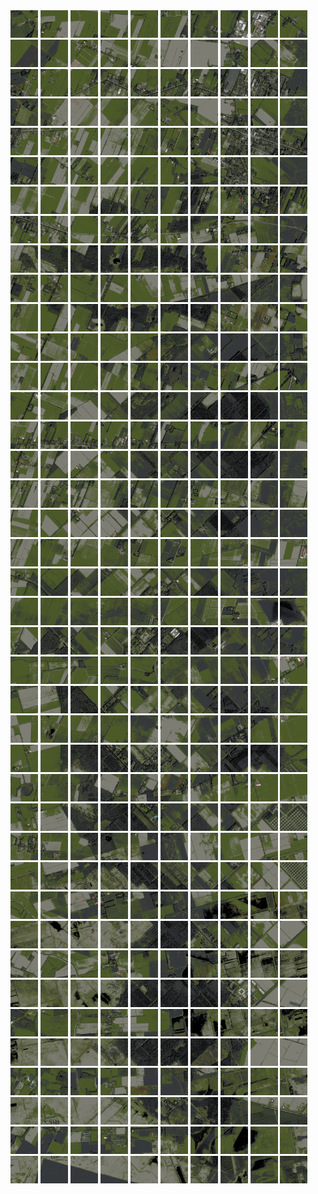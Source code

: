 <html>
<div>
<img src="https://github.com/HakkaTjakka/NL_TILE_MAP/blob/main/18/643/-1063/r.6430.-10630.png" height="44" width="44">
<img src="https://github.com/HakkaTjakka/NL_TILE_MAP/blob/main/18/643/-1063/r.6431.-10630.png" height="44" width="44">
<img src="https://github.com/HakkaTjakka/NL_TILE_MAP/blob/main/18/643/-1063/r.6432.-10630.png" height="44" width="44">
<img src="https://github.com/HakkaTjakka/NL_TILE_MAP/blob/main/18/643/-1063/r.6433.-10630.png" height="44" width="44">
<img src="https://github.com/HakkaTjakka/NL_TILE_MAP/blob/main/18/643/-1063/r.6434.-10630.png" height="44" width="44">
<img src="https://github.com/HakkaTjakka/NL_TILE_MAP/blob/main/18/643/-1063/r.6435.-10630.png" height="44" width="44">
<img src="https://github.com/HakkaTjakka/NL_TILE_MAP/blob/main/18/643/-1063/r.6436.-10630.png" height="44" width="44">
<img src="https://github.com/HakkaTjakka/NL_TILE_MAP/blob/main/18/643/-1063/r.6437.-10630.png" height="44" width="44">
<img src="https://github.com/HakkaTjakka/NL_TILE_MAP/blob/main/18/643/-1063/r.6438.-10630.png" height="44" width="44">
<img src="https://github.com/HakkaTjakka/NL_TILE_MAP/blob/main/18/643/-1063/r.6439.-10630.png" height="44" width="44">
<img src="https://github.com/HakkaTjakka/NL_TILE_MAP/blob/main/18/644/-1063/r.6440.-10630.png" height="44" width="44">
<img src="https://github.com/HakkaTjakka/NL_TILE_MAP/blob/main/18/644/-1063/r.6441.-10630.png" height="44" width="44">
<img src="https://github.com/HakkaTjakka/NL_TILE_MAP/blob/main/18/644/-1063/r.6442.-10630.png" height="44" width="44">
<img src="https://github.com/HakkaTjakka/NL_TILE_MAP/blob/main/18/644/-1063/r.6443.-10630.png" height="44" width="44">
<img src="https://github.com/HakkaTjakka/NL_TILE_MAP/blob/main/18/644/-1063/r.6444.-10630.png" height="44" width="44">
<img src="https://github.com/HakkaTjakka/NL_TILE_MAP/blob/main/18/644/-1063/r.6445.-10630.png" height="44" width="44">
<img src="https://github.com/HakkaTjakka/NL_TILE_MAP/blob/main/18/644/-1063/r.6446.-10630.png" height="44" width="44">
<img src="https://github.com/HakkaTjakka/NL_TILE_MAP/blob/main/18/644/-1063/r.6447.-10630.png" height="44" width="44">
<img src="https://github.com/HakkaTjakka/NL_TILE_MAP/blob/main/18/644/-1063/r.6448.-10630.png" height="44" width="44">
<img src="https://github.com/HakkaTjakka/NL_TILE_MAP/blob/main/18/644/-1063/r.6449.-10630.png" height="44" width="44">
<br>
<img src="https://github.com/HakkaTjakka/NL_TILE_MAP/blob/main/18/643/-1063/r.6430.-10629.png" height="44" width="44">
<img src="https://github.com/HakkaTjakka/NL_TILE_MAP/blob/main/18/643/-1063/r.6431.-10629.png" height="44" width="44">
<img src="https://github.com/HakkaTjakka/NL_TILE_MAP/blob/main/18/643/-1063/r.6432.-10629.png" height="44" width="44">
<img src="https://github.com/HakkaTjakka/NL_TILE_MAP/blob/main/18/643/-1063/r.6433.-10629.png" height="44" width="44">
<img src="https://github.com/HakkaTjakka/NL_TILE_MAP/blob/main/18/643/-1063/r.6434.-10629.png" height="44" width="44">
<img src="https://github.com/HakkaTjakka/NL_TILE_MAP/blob/main/18/643/-1063/r.6435.-10629.png" height="44" width="44">
<img src="https://github.com/HakkaTjakka/NL_TILE_MAP/blob/main/18/643/-1063/r.6436.-10629.png" height="44" width="44">
<img src="https://github.com/HakkaTjakka/NL_TILE_MAP/blob/main/18/643/-1063/r.6437.-10629.png" height="44" width="44">
<img src="https://github.com/HakkaTjakka/NL_TILE_MAP/blob/main/18/643/-1063/r.6438.-10629.png" height="44" width="44">
<img src="https://github.com/HakkaTjakka/NL_TILE_MAP/blob/main/18/643/-1063/r.6439.-10629.png" height="44" width="44">
<img src="https://github.com/HakkaTjakka/NL_TILE_MAP/blob/main/18/644/-1063/r.6440.-10629.png" height="44" width="44">
<img src="https://github.com/HakkaTjakka/NL_TILE_MAP/blob/main/18/644/-1063/r.6441.-10629.png" height="44" width="44">
<img src="https://github.com/HakkaTjakka/NL_TILE_MAP/blob/main/18/644/-1063/r.6442.-10629.png" height="44" width="44">
<img src="https://github.com/HakkaTjakka/NL_TILE_MAP/blob/main/18/644/-1063/r.6443.-10629.png" height="44" width="44">
<img src="https://github.com/HakkaTjakka/NL_TILE_MAP/blob/main/18/644/-1063/r.6444.-10629.png" height="44" width="44">
<img src="https://github.com/HakkaTjakka/NL_TILE_MAP/blob/main/18/644/-1063/r.6445.-10629.png" height="44" width="44">
<img src="https://github.com/HakkaTjakka/NL_TILE_MAP/blob/main/18/644/-1063/r.6446.-10629.png" height="44" width="44">
<img src="https://github.com/HakkaTjakka/NL_TILE_MAP/blob/main/18/644/-1063/r.6447.-10629.png" height="44" width="44">
<img src="https://github.com/HakkaTjakka/NL_TILE_MAP/blob/main/18/644/-1063/r.6448.-10629.png" height="44" width="44">
<img src="https://github.com/HakkaTjakka/NL_TILE_MAP/blob/main/18/644/-1063/r.6449.-10629.png" height="44" width="44">
<br>
<img src="https://github.com/HakkaTjakka/NL_TILE_MAP/blob/main/18/643/-1063/r.6430.-10628.png" height="44" width="44">
<img src="https://github.com/HakkaTjakka/NL_TILE_MAP/blob/main/18/643/-1063/r.6431.-10628.png" height="44" width="44">
<img src="https://github.com/HakkaTjakka/NL_TILE_MAP/blob/main/18/643/-1063/r.6432.-10628.png" height="44" width="44">
<img src="https://github.com/HakkaTjakka/NL_TILE_MAP/blob/main/18/643/-1063/r.6433.-10628.png" height="44" width="44">
<img src="https://github.com/HakkaTjakka/NL_TILE_MAP/blob/main/18/643/-1063/r.6434.-10628.png" height="44" width="44">
<img src="https://github.com/HakkaTjakka/NL_TILE_MAP/blob/main/18/643/-1063/r.6435.-10628.png" height="44" width="44">
<img src="https://github.com/HakkaTjakka/NL_TILE_MAP/blob/main/18/643/-1063/r.6436.-10628.png" height="44" width="44">
<img src="https://github.com/HakkaTjakka/NL_TILE_MAP/blob/main/18/643/-1063/r.6437.-10628.png" height="44" width="44">
<img src="https://github.com/HakkaTjakka/NL_TILE_MAP/blob/main/18/643/-1063/r.6438.-10628.png" height="44" width="44">
<img src="https://github.com/HakkaTjakka/NL_TILE_MAP/blob/main/18/643/-1063/r.6439.-10628.png" height="44" width="44">
<img src="https://github.com/HakkaTjakka/NL_TILE_MAP/blob/main/18/644/-1063/r.6440.-10628.png" height="44" width="44">
<img src="https://github.com/HakkaTjakka/NL_TILE_MAP/blob/main/18/644/-1063/r.6441.-10628.png" height="44" width="44">
<img src="https://github.com/HakkaTjakka/NL_TILE_MAP/blob/main/18/644/-1063/r.6442.-10628.png" height="44" width="44">
<img src="https://github.com/HakkaTjakka/NL_TILE_MAP/blob/main/18/644/-1063/r.6443.-10628.png" height="44" width="44">
<img src="https://github.com/HakkaTjakka/NL_TILE_MAP/blob/main/18/644/-1063/r.6444.-10628.png" height="44" width="44">
<img src="https://github.com/HakkaTjakka/NL_TILE_MAP/blob/main/18/644/-1063/r.6445.-10628.png" height="44" width="44">
<img src="https://github.com/HakkaTjakka/NL_TILE_MAP/blob/main/18/644/-1063/r.6446.-10628.png" height="44" width="44">
<img src="https://github.com/HakkaTjakka/NL_TILE_MAP/blob/main/18/644/-1063/r.6447.-10628.png" height="44" width="44">
<img src="https://github.com/HakkaTjakka/NL_TILE_MAP/blob/main/18/644/-1063/r.6448.-10628.png" height="44" width="44">
<img src="https://github.com/HakkaTjakka/NL_TILE_MAP/blob/main/18/644/-1063/r.6449.-10628.png" height="44" width="44">
<br>
<img src="https://github.com/HakkaTjakka/NL_TILE_MAP/blob/main/18/643/-1063/r.6430.-10627.png" height="44" width="44">
<img src="https://github.com/HakkaTjakka/NL_TILE_MAP/blob/main/18/643/-1063/r.6431.-10627.png" height="44" width="44">
<img src="https://github.com/HakkaTjakka/NL_TILE_MAP/blob/main/18/643/-1063/r.6432.-10627.png" height="44" width="44">
<img src="https://github.com/HakkaTjakka/NL_TILE_MAP/blob/main/18/643/-1063/r.6433.-10627.png" height="44" width="44">
<img src="https://github.com/HakkaTjakka/NL_TILE_MAP/blob/main/18/643/-1063/r.6434.-10627.png" height="44" width="44">
<img src="https://github.com/HakkaTjakka/NL_TILE_MAP/blob/main/18/643/-1063/r.6435.-10627.png" height="44" width="44">
<img src="https://github.com/HakkaTjakka/NL_TILE_MAP/blob/main/18/643/-1063/r.6436.-10627.png" height="44" width="44">
<img src="https://github.com/HakkaTjakka/NL_TILE_MAP/blob/main/18/643/-1063/r.6437.-10627.png" height="44" width="44">
<img src="https://github.com/HakkaTjakka/NL_TILE_MAP/blob/main/18/643/-1063/r.6438.-10627.png" height="44" width="44">
<img src="https://github.com/HakkaTjakka/NL_TILE_MAP/blob/main/18/643/-1063/r.6439.-10627.png" height="44" width="44">
<img src="https://github.com/HakkaTjakka/NL_TILE_MAP/blob/main/18/644/-1063/r.6440.-10627.png" height="44" width="44">
<img src="https://github.com/HakkaTjakka/NL_TILE_MAP/blob/main/18/644/-1063/r.6441.-10627.png" height="44" width="44">
<img src="https://github.com/HakkaTjakka/NL_TILE_MAP/blob/main/18/644/-1063/r.6442.-10627.png" height="44" width="44">
<img src="https://github.com/HakkaTjakka/NL_TILE_MAP/blob/main/18/644/-1063/r.6443.-10627.png" height="44" width="44">
<img src="https://github.com/HakkaTjakka/NL_TILE_MAP/blob/main/18/644/-1063/r.6444.-10627.png" height="44" width="44">
<img src="https://github.com/HakkaTjakka/NL_TILE_MAP/blob/main/18/644/-1063/r.6445.-10627.png" height="44" width="44">
<img src="https://github.com/HakkaTjakka/NL_TILE_MAP/blob/main/18/644/-1063/r.6446.-10627.png" height="44" width="44">
<img src="https://github.com/HakkaTjakka/NL_TILE_MAP/blob/main/18/644/-1063/r.6447.-10627.png" height="44" width="44">
<img src="https://github.com/HakkaTjakka/NL_TILE_MAP/blob/main/18/644/-1063/r.6448.-10627.png" height="44" width="44">
<img src="https://github.com/HakkaTjakka/NL_TILE_MAP/blob/main/18/644/-1063/r.6449.-10627.png" height="44" width="44">
<br>
<img src="https://github.com/HakkaTjakka/NL_TILE_MAP/blob/main/18/643/-1063/r.6430.-10626.png" height="44" width="44">
<img src="https://github.com/HakkaTjakka/NL_TILE_MAP/blob/main/18/643/-1063/r.6431.-10626.png" height="44" width="44">
<img src="https://github.com/HakkaTjakka/NL_TILE_MAP/blob/main/18/643/-1063/r.6432.-10626.png" height="44" width="44">
<img src="https://github.com/HakkaTjakka/NL_TILE_MAP/blob/main/18/643/-1063/r.6433.-10626.png" height="44" width="44">
<img src="https://github.com/HakkaTjakka/NL_TILE_MAP/blob/main/18/643/-1063/r.6434.-10626.png" height="44" width="44">
<img src="https://github.com/HakkaTjakka/NL_TILE_MAP/blob/main/18/643/-1063/r.6435.-10626.png" height="44" width="44">
<img src="https://github.com/HakkaTjakka/NL_TILE_MAP/blob/main/18/643/-1063/r.6436.-10626.png" height="44" width="44">
<img src="https://github.com/HakkaTjakka/NL_TILE_MAP/blob/main/18/643/-1063/r.6437.-10626.png" height="44" width="44">
<img src="https://github.com/HakkaTjakka/NL_TILE_MAP/blob/main/18/643/-1063/r.6438.-10626.png" height="44" width="44">
<img src="https://github.com/HakkaTjakka/NL_TILE_MAP/blob/main/18/643/-1063/r.6439.-10626.png" height="44" width="44">
<img src="https://github.com/HakkaTjakka/NL_TILE_MAP/blob/main/18/644/-1063/r.6440.-10626.png" height="44" width="44">
<img src="https://github.com/HakkaTjakka/NL_TILE_MAP/blob/main/18/644/-1063/r.6441.-10626.png" height="44" width="44">
<img src="https://github.com/HakkaTjakka/NL_TILE_MAP/blob/main/18/644/-1063/r.6442.-10626.png" height="44" width="44">
<img src="https://github.com/HakkaTjakka/NL_TILE_MAP/blob/main/18/644/-1063/r.6443.-10626.png" height="44" width="44">
<img src="https://github.com/HakkaTjakka/NL_TILE_MAP/blob/main/18/644/-1063/r.6444.-10626.png" height="44" width="44">
<img src="https://github.com/HakkaTjakka/NL_TILE_MAP/blob/main/18/644/-1063/r.6445.-10626.png" height="44" width="44">
<img src="https://github.com/HakkaTjakka/NL_TILE_MAP/blob/main/18/644/-1063/r.6446.-10626.png" height="44" width="44">
<img src="https://github.com/HakkaTjakka/NL_TILE_MAP/blob/main/18/644/-1063/r.6447.-10626.png" height="44" width="44">
<img src="https://github.com/HakkaTjakka/NL_TILE_MAP/blob/main/18/644/-1063/r.6448.-10626.png" height="44" width="44">
<img src="https://github.com/HakkaTjakka/NL_TILE_MAP/blob/main/18/644/-1063/r.6449.-10626.png" height="44" width="44">
<br>
<img src="https://github.com/HakkaTjakka/NL_TILE_MAP/blob/main/18/643/-1063/r.6430.-10625.png" height="44" width="44">
<img src="https://github.com/HakkaTjakka/NL_TILE_MAP/blob/main/18/643/-1063/r.6431.-10625.png" height="44" width="44">
<img src="https://github.com/HakkaTjakka/NL_TILE_MAP/blob/main/18/643/-1063/r.6432.-10625.png" height="44" width="44">
<img src="https://github.com/HakkaTjakka/NL_TILE_MAP/blob/main/18/643/-1063/r.6433.-10625.png" height="44" width="44">
<img src="https://github.com/HakkaTjakka/NL_TILE_MAP/blob/main/18/643/-1063/r.6434.-10625.png" height="44" width="44">
<img src="https://github.com/HakkaTjakka/NL_TILE_MAP/blob/main/18/643/-1063/r.6435.-10625.png" height="44" width="44">
<img src="https://github.com/HakkaTjakka/NL_TILE_MAP/blob/main/18/643/-1063/r.6436.-10625.png" height="44" width="44">
<img src="https://github.com/HakkaTjakka/NL_TILE_MAP/blob/main/18/643/-1063/r.6437.-10625.png" height="44" width="44">
<img src="https://github.com/HakkaTjakka/NL_TILE_MAP/blob/main/18/643/-1063/r.6438.-10625.png" height="44" width="44">
<img src="https://github.com/HakkaTjakka/NL_TILE_MAP/blob/main/18/643/-1063/r.6439.-10625.png" height="44" width="44">
<img src="https://github.com/HakkaTjakka/NL_TILE_MAP/blob/main/18/644/-1063/r.6440.-10625.png" height="44" width="44">
<img src="https://github.com/HakkaTjakka/NL_TILE_MAP/blob/main/18/644/-1063/r.6441.-10625.png" height="44" width="44">
<img src="https://github.com/HakkaTjakka/NL_TILE_MAP/blob/main/18/644/-1063/r.6442.-10625.png" height="44" width="44">
<img src="https://github.com/HakkaTjakka/NL_TILE_MAP/blob/main/18/644/-1063/r.6443.-10625.png" height="44" width="44">
<img src="https://github.com/HakkaTjakka/NL_TILE_MAP/blob/main/18/644/-1063/r.6444.-10625.png" height="44" width="44">
<img src="https://github.com/HakkaTjakka/NL_TILE_MAP/blob/main/18/644/-1063/r.6445.-10625.png" height="44" width="44">
<img src="https://github.com/HakkaTjakka/NL_TILE_MAP/blob/main/18/644/-1063/r.6446.-10625.png" height="44" width="44">
<img src="https://github.com/HakkaTjakka/NL_TILE_MAP/blob/main/18/644/-1063/r.6447.-10625.png" height="44" width="44">
<img src="https://github.com/HakkaTjakka/NL_TILE_MAP/blob/main/18/644/-1063/r.6448.-10625.png" height="44" width="44">
<img src="https://github.com/HakkaTjakka/NL_TILE_MAP/blob/main/18/644/-1063/r.6449.-10625.png" height="44" width="44">
<br>
<img src="https://github.com/HakkaTjakka/NL_TILE_MAP/blob/main/18/643/-1063/r.6430.-10624.png" height="44" width="44">
<img src="https://github.com/HakkaTjakka/NL_TILE_MAP/blob/main/18/643/-1063/r.6431.-10624.png" height="44" width="44">
<img src="https://github.com/HakkaTjakka/NL_TILE_MAP/blob/main/18/643/-1063/r.6432.-10624.png" height="44" width="44">
<img src="https://github.com/HakkaTjakka/NL_TILE_MAP/blob/main/18/643/-1063/r.6433.-10624.png" height="44" width="44">
<img src="https://github.com/HakkaTjakka/NL_TILE_MAP/blob/main/18/643/-1063/r.6434.-10624.png" height="44" width="44">
<img src="https://github.com/HakkaTjakka/NL_TILE_MAP/blob/main/18/643/-1063/r.6435.-10624.png" height="44" width="44">
<img src="https://github.com/HakkaTjakka/NL_TILE_MAP/blob/main/18/643/-1063/r.6436.-10624.png" height="44" width="44">
<img src="https://github.com/HakkaTjakka/NL_TILE_MAP/blob/main/18/643/-1063/r.6437.-10624.png" height="44" width="44">
<img src="https://github.com/HakkaTjakka/NL_TILE_MAP/blob/main/18/643/-1063/r.6438.-10624.png" height="44" width="44">
<img src="https://github.com/HakkaTjakka/NL_TILE_MAP/blob/main/18/643/-1063/r.6439.-10624.png" height="44" width="44">
<img src="https://github.com/HakkaTjakka/NL_TILE_MAP/blob/main/18/644/-1063/r.6440.-10624.png" height="44" width="44">
<img src="https://github.com/HakkaTjakka/NL_TILE_MAP/blob/main/18/644/-1063/r.6441.-10624.png" height="44" width="44">
<img src="https://github.com/HakkaTjakka/NL_TILE_MAP/blob/main/18/644/-1063/r.6442.-10624.png" height="44" width="44">
<img src="https://github.com/HakkaTjakka/NL_TILE_MAP/blob/main/18/644/-1063/r.6443.-10624.png" height="44" width="44">
<img src="https://github.com/HakkaTjakka/NL_TILE_MAP/blob/main/18/644/-1063/r.6444.-10624.png" height="44" width="44">
<img src="https://github.com/HakkaTjakka/NL_TILE_MAP/blob/main/18/644/-1063/r.6445.-10624.png" height="44" width="44">
<img src="https://github.com/HakkaTjakka/NL_TILE_MAP/blob/main/18/644/-1063/r.6446.-10624.png" height="44" width="44">
<img src="https://github.com/HakkaTjakka/NL_TILE_MAP/blob/main/18/644/-1063/r.6447.-10624.png" height="44" width="44">
<img src="https://github.com/HakkaTjakka/NL_TILE_MAP/blob/main/18/644/-1063/r.6448.-10624.png" height="44" width="44">
<img src="https://github.com/HakkaTjakka/NL_TILE_MAP/blob/main/18/644/-1063/r.6449.-10624.png" height="44" width="44">
<br>
<img src="https://github.com/HakkaTjakka/NL_TILE_MAP/blob/main/18/643/-1063/r.6430.-10623.png" height="44" width="44">
<img src="https://github.com/HakkaTjakka/NL_TILE_MAP/blob/main/18/643/-1063/r.6431.-10623.png" height="44" width="44">
<img src="https://github.com/HakkaTjakka/NL_TILE_MAP/blob/main/18/643/-1063/r.6432.-10623.png" height="44" width="44">
<img src="https://github.com/HakkaTjakka/NL_TILE_MAP/blob/main/18/643/-1063/r.6433.-10623.png" height="44" width="44">
<img src="https://github.com/HakkaTjakka/NL_TILE_MAP/blob/main/18/643/-1063/r.6434.-10623.png" height="44" width="44">
<img src="https://github.com/HakkaTjakka/NL_TILE_MAP/blob/main/18/643/-1063/r.6435.-10623.png" height="44" width="44">
<img src="https://github.com/HakkaTjakka/NL_TILE_MAP/blob/main/18/643/-1063/r.6436.-10623.png" height="44" width="44">
<img src="https://github.com/HakkaTjakka/NL_TILE_MAP/blob/main/18/643/-1063/r.6437.-10623.png" height="44" width="44">
<img src="https://github.com/HakkaTjakka/NL_TILE_MAP/blob/main/18/643/-1063/r.6438.-10623.png" height="44" width="44">
<img src="https://github.com/HakkaTjakka/NL_TILE_MAP/blob/main/18/643/-1063/r.6439.-10623.png" height="44" width="44">
<img src="https://github.com/HakkaTjakka/NL_TILE_MAP/blob/main/18/644/-1063/r.6440.-10623.png" height="44" width="44">
<img src="https://github.com/HakkaTjakka/NL_TILE_MAP/blob/main/18/644/-1063/r.6441.-10623.png" height="44" width="44">
<img src="https://github.com/HakkaTjakka/NL_TILE_MAP/blob/main/18/644/-1063/r.6442.-10623.png" height="44" width="44">
<img src="https://github.com/HakkaTjakka/NL_TILE_MAP/blob/main/18/644/-1063/r.6443.-10623.png" height="44" width="44">
<img src="https://github.com/HakkaTjakka/NL_TILE_MAP/blob/main/18/644/-1063/r.6444.-10623.png" height="44" width="44">
<img src="https://github.com/HakkaTjakka/NL_TILE_MAP/blob/main/18/644/-1063/r.6445.-10623.png" height="44" width="44">
<img src="https://github.com/HakkaTjakka/NL_TILE_MAP/blob/main/18/644/-1063/r.6446.-10623.png" height="44" width="44">
<img src="https://github.com/HakkaTjakka/NL_TILE_MAP/blob/main/18/644/-1063/r.6447.-10623.png" height="44" width="44">
<img src="https://github.com/HakkaTjakka/NL_TILE_MAP/blob/main/18/644/-1063/r.6448.-10623.png" height="44" width="44">
<img src="https://github.com/HakkaTjakka/NL_TILE_MAP/blob/main/18/644/-1063/r.6449.-10623.png" height="44" width="44">
<br>
<img src="https://github.com/HakkaTjakka/NL_TILE_MAP/blob/main/18/643/-1063/r.6430.-10622.png" height="44" width="44">
<img src="https://github.com/HakkaTjakka/NL_TILE_MAP/blob/main/18/643/-1063/r.6431.-10622.png" height="44" width="44">
<img src="https://github.com/HakkaTjakka/NL_TILE_MAP/blob/main/18/643/-1063/r.6432.-10622.png" height="44" width="44">
<img src="https://github.com/HakkaTjakka/NL_TILE_MAP/blob/main/18/643/-1063/r.6433.-10622.png" height="44" width="44">
<img src="https://github.com/HakkaTjakka/NL_TILE_MAP/blob/main/18/643/-1063/r.6434.-10622.png" height="44" width="44">
<img src="https://github.com/HakkaTjakka/NL_TILE_MAP/blob/main/18/643/-1063/r.6435.-10622.png" height="44" width="44">
<img src="https://github.com/HakkaTjakka/NL_TILE_MAP/blob/main/18/643/-1063/r.6436.-10622.png" height="44" width="44">
<img src="https://github.com/HakkaTjakka/NL_TILE_MAP/blob/main/18/643/-1063/r.6437.-10622.png" height="44" width="44">
<img src="https://github.com/HakkaTjakka/NL_TILE_MAP/blob/main/18/643/-1063/r.6438.-10622.png" height="44" width="44">
<img src="https://github.com/HakkaTjakka/NL_TILE_MAP/blob/main/18/643/-1063/r.6439.-10622.png" height="44" width="44">
<img src="https://github.com/HakkaTjakka/NL_TILE_MAP/blob/main/18/644/-1063/r.6440.-10622.png" height="44" width="44">
<img src="https://github.com/HakkaTjakka/NL_TILE_MAP/blob/main/18/644/-1063/r.6441.-10622.png" height="44" width="44">
<img src="https://github.com/HakkaTjakka/NL_TILE_MAP/blob/main/18/644/-1063/r.6442.-10622.png" height="44" width="44">
<img src="https://github.com/HakkaTjakka/NL_TILE_MAP/blob/main/18/644/-1063/r.6443.-10622.png" height="44" width="44">
<img src="https://github.com/HakkaTjakka/NL_TILE_MAP/blob/main/18/644/-1063/r.6444.-10622.png" height="44" width="44">
<img src="https://github.com/HakkaTjakka/NL_TILE_MAP/blob/main/18/644/-1063/r.6445.-10622.png" height="44" width="44">
<img src="https://github.com/HakkaTjakka/NL_TILE_MAP/blob/main/18/644/-1063/r.6446.-10622.png" height="44" width="44">
<img src="https://github.com/HakkaTjakka/NL_TILE_MAP/blob/main/18/644/-1063/r.6447.-10622.png" height="44" width="44">
<img src="https://github.com/HakkaTjakka/NL_TILE_MAP/blob/main/18/644/-1063/r.6448.-10622.png" height="44" width="44">
<img src="https://github.com/HakkaTjakka/NL_TILE_MAP/blob/main/18/644/-1063/r.6449.-10622.png" height="44" width="44">
<br>
<img src="https://github.com/HakkaTjakka/NL_TILE_MAP/blob/main/18/643/-1063/r.6430.-10621.png" height="44" width="44">
<img src="https://github.com/HakkaTjakka/NL_TILE_MAP/blob/main/18/643/-1063/r.6431.-10621.png" height="44" width="44">
<img src="https://github.com/HakkaTjakka/NL_TILE_MAP/blob/main/18/643/-1063/r.6432.-10621.png" height="44" width="44">
<img src="https://github.com/HakkaTjakka/NL_TILE_MAP/blob/main/18/643/-1063/r.6433.-10621.png" height="44" width="44">
<img src="https://github.com/HakkaTjakka/NL_TILE_MAP/blob/main/18/643/-1063/r.6434.-10621.png" height="44" width="44">
<img src="https://github.com/HakkaTjakka/NL_TILE_MAP/blob/main/18/643/-1063/r.6435.-10621.png" height="44" width="44">
<img src="https://github.com/HakkaTjakka/NL_TILE_MAP/blob/main/18/643/-1063/r.6436.-10621.png" height="44" width="44">
<img src="https://github.com/HakkaTjakka/NL_TILE_MAP/blob/main/18/643/-1063/r.6437.-10621.png" height="44" width="44">
<img src="https://github.com/HakkaTjakka/NL_TILE_MAP/blob/main/18/643/-1063/r.6438.-10621.png" height="44" width="44">
<img src="https://github.com/HakkaTjakka/NL_TILE_MAP/blob/main/18/643/-1063/r.6439.-10621.png" height="44" width="44">
<img src="https://github.com/HakkaTjakka/NL_TILE_MAP/blob/main/18/644/-1063/r.6440.-10621.png" height="44" width="44">
<img src="https://github.com/HakkaTjakka/NL_TILE_MAP/blob/main/18/644/-1063/r.6441.-10621.png" height="44" width="44">
<img src="https://github.com/HakkaTjakka/NL_TILE_MAP/blob/main/18/644/-1063/r.6442.-10621.png" height="44" width="44">
<img src="https://github.com/HakkaTjakka/NL_TILE_MAP/blob/main/18/644/-1063/r.6443.-10621.png" height="44" width="44">
<img src="https://github.com/HakkaTjakka/NL_TILE_MAP/blob/main/18/644/-1063/r.6444.-10621.png" height="44" width="44">
<img src="https://github.com/HakkaTjakka/NL_TILE_MAP/blob/main/18/644/-1063/r.6445.-10621.png" height="44" width="44">
<img src="https://github.com/HakkaTjakka/NL_TILE_MAP/blob/main/18/644/-1063/r.6446.-10621.png" height="44" width="44">
<img src="https://github.com/HakkaTjakka/NL_TILE_MAP/blob/main/18/644/-1063/r.6447.-10621.png" height="44" width="44">
<img src="https://github.com/HakkaTjakka/NL_TILE_MAP/blob/main/18/644/-1063/r.6448.-10621.png" height="44" width="44">
<img src="https://github.com/HakkaTjakka/NL_TILE_MAP/blob/main/18/644/-1063/r.6449.-10621.png" height="44" width="44">
<br>
<img src="https://github.com/HakkaTjakka/NL_TILE_MAP/blob/main/18/643/-1062/r.6430.-10620.png" height="44" width="44">
<img src="https://github.com/HakkaTjakka/NL_TILE_MAP/blob/main/18/643/-1062/r.6431.-10620.png" height="44" width="44">
<img src="https://github.com/HakkaTjakka/NL_TILE_MAP/blob/main/18/643/-1062/r.6432.-10620.png" height="44" width="44">
<img src="https://github.com/HakkaTjakka/NL_TILE_MAP/blob/main/18/643/-1062/r.6433.-10620.png" height="44" width="44">
<img src="https://github.com/HakkaTjakka/NL_TILE_MAP/blob/main/18/643/-1062/r.6434.-10620.png" height="44" width="44">
<img src="https://github.com/HakkaTjakka/NL_TILE_MAP/blob/main/18/643/-1062/r.6435.-10620.png" height="44" width="44">
<img src="https://github.com/HakkaTjakka/NL_TILE_MAP/blob/main/18/643/-1062/r.6436.-10620.png" height="44" width="44">
<img src="https://github.com/HakkaTjakka/NL_TILE_MAP/blob/main/18/643/-1062/r.6437.-10620.png" height="44" width="44">
<img src="https://github.com/HakkaTjakka/NL_TILE_MAP/blob/main/18/643/-1062/r.6438.-10620.png" height="44" width="44">
<img src="https://github.com/HakkaTjakka/NL_TILE_MAP/blob/main/18/643/-1062/r.6439.-10620.png" height="44" width="44">
<img src="https://github.com/HakkaTjakka/NL_TILE_MAP/blob/main/18/644/-1062/r.6440.-10620.png" height="44" width="44">
<img src="https://github.com/HakkaTjakka/NL_TILE_MAP/blob/main/18/644/-1062/r.6441.-10620.png" height="44" width="44">
<img src="https://github.com/HakkaTjakka/NL_TILE_MAP/blob/main/18/644/-1062/r.6442.-10620.png" height="44" width="44">
<img src="https://github.com/HakkaTjakka/NL_TILE_MAP/blob/main/18/644/-1062/r.6443.-10620.png" height="44" width="44">
<img src="https://github.com/HakkaTjakka/NL_TILE_MAP/blob/main/18/644/-1062/r.6444.-10620.png" height="44" width="44">
<img src="https://github.com/HakkaTjakka/NL_TILE_MAP/blob/main/18/644/-1062/r.6445.-10620.png" height="44" width="44">
<img src="https://github.com/HakkaTjakka/NL_TILE_MAP/blob/main/18/644/-1062/r.6446.-10620.png" height="44" width="44">
<img src="https://github.com/HakkaTjakka/NL_TILE_MAP/blob/main/18/644/-1062/r.6447.-10620.png" height="44" width="44">
<img src="https://github.com/HakkaTjakka/NL_TILE_MAP/blob/main/18/644/-1062/r.6448.-10620.png" height="44" width="44">
<img src="https://github.com/HakkaTjakka/NL_TILE_MAP/blob/main/18/644/-1062/r.6449.-10620.png" height="44" width="44">
<br>
<img src="https://github.com/HakkaTjakka/NL_TILE_MAP/blob/main/18/643/-1062/r.6430.-10619.png" height="44" width="44">
<img src="https://github.com/HakkaTjakka/NL_TILE_MAP/blob/main/18/643/-1062/r.6431.-10619.png" height="44" width="44">
<img src="https://github.com/HakkaTjakka/NL_TILE_MAP/blob/main/18/643/-1062/r.6432.-10619.png" height="44" width="44">
<img src="https://github.com/HakkaTjakka/NL_TILE_MAP/blob/main/18/643/-1062/r.6433.-10619.png" height="44" width="44">
<img src="https://github.com/HakkaTjakka/NL_TILE_MAP/blob/main/18/643/-1062/r.6434.-10619.png" height="44" width="44">
<img src="https://github.com/HakkaTjakka/NL_TILE_MAP/blob/main/18/643/-1062/r.6435.-10619.png" height="44" width="44">
<img src="https://github.com/HakkaTjakka/NL_TILE_MAP/blob/main/18/643/-1062/r.6436.-10619.png" height="44" width="44">
<img src="https://github.com/HakkaTjakka/NL_TILE_MAP/blob/main/18/643/-1062/r.6437.-10619.png" height="44" width="44">
<img src="https://github.com/HakkaTjakka/NL_TILE_MAP/blob/main/18/643/-1062/r.6438.-10619.png" height="44" width="44">
<img src="https://github.com/HakkaTjakka/NL_TILE_MAP/blob/main/18/643/-1062/r.6439.-10619.png" height="44" width="44">
<img src="https://github.com/HakkaTjakka/NL_TILE_MAP/blob/main/18/644/-1062/r.6440.-10619.png" height="44" width="44">
<img src="https://github.com/HakkaTjakka/NL_TILE_MAP/blob/main/18/644/-1062/r.6441.-10619.png" height="44" width="44">
<img src="https://github.com/HakkaTjakka/NL_TILE_MAP/blob/main/18/644/-1062/r.6442.-10619.png" height="44" width="44">
<img src="https://github.com/HakkaTjakka/NL_TILE_MAP/blob/main/18/644/-1062/r.6443.-10619.png" height="44" width="44">
<img src="https://github.com/HakkaTjakka/NL_TILE_MAP/blob/main/18/644/-1062/r.6444.-10619.png" height="44" width="44">
<img src="https://github.com/HakkaTjakka/NL_TILE_MAP/blob/main/18/644/-1062/r.6445.-10619.png" height="44" width="44">
<img src="https://github.com/HakkaTjakka/NL_TILE_MAP/blob/main/18/644/-1062/r.6446.-10619.png" height="44" width="44">
<img src="https://github.com/HakkaTjakka/NL_TILE_MAP/blob/main/18/644/-1062/r.6447.-10619.png" height="44" width="44">
<img src="https://github.com/HakkaTjakka/NL_TILE_MAP/blob/main/18/644/-1062/r.6448.-10619.png" height="44" width="44">
<img src="https://github.com/HakkaTjakka/NL_TILE_MAP/blob/main/18/644/-1062/r.6449.-10619.png" height="44" width="44">
<br>
<img src="https://github.com/HakkaTjakka/NL_TILE_MAP/blob/main/18/643/-1062/r.6430.-10618.png" height="44" width="44">
<img src="https://github.com/HakkaTjakka/NL_TILE_MAP/blob/main/18/643/-1062/r.6431.-10618.png" height="44" width="44">
<img src="https://github.com/HakkaTjakka/NL_TILE_MAP/blob/main/18/643/-1062/r.6432.-10618.png" height="44" width="44">
<img src="https://github.com/HakkaTjakka/NL_TILE_MAP/blob/main/18/643/-1062/r.6433.-10618.png" height="44" width="44">
<img src="https://github.com/HakkaTjakka/NL_TILE_MAP/blob/main/18/643/-1062/r.6434.-10618.png" height="44" width="44">
<img src="https://github.com/HakkaTjakka/NL_TILE_MAP/blob/main/18/643/-1062/r.6435.-10618.png" height="44" width="44">
<img src="https://github.com/HakkaTjakka/NL_TILE_MAP/blob/main/18/643/-1062/r.6436.-10618.png" height="44" width="44">
<img src="https://github.com/HakkaTjakka/NL_TILE_MAP/blob/main/18/643/-1062/r.6437.-10618.png" height="44" width="44">
<img src="https://github.com/HakkaTjakka/NL_TILE_MAP/blob/main/18/643/-1062/r.6438.-10618.png" height="44" width="44">
<img src="https://github.com/HakkaTjakka/NL_TILE_MAP/blob/main/18/643/-1062/r.6439.-10618.png" height="44" width="44">
<img src="https://github.com/HakkaTjakka/NL_TILE_MAP/blob/main/18/644/-1062/r.6440.-10618.png" height="44" width="44">
<img src="https://github.com/HakkaTjakka/NL_TILE_MAP/blob/main/18/644/-1062/r.6441.-10618.png" height="44" width="44">
<img src="https://github.com/HakkaTjakka/NL_TILE_MAP/blob/main/18/644/-1062/r.6442.-10618.png" height="44" width="44">
<img src="https://github.com/HakkaTjakka/NL_TILE_MAP/blob/main/18/644/-1062/r.6443.-10618.png" height="44" width="44">
<img src="https://github.com/HakkaTjakka/NL_TILE_MAP/blob/main/18/644/-1062/r.6444.-10618.png" height="44" width="44">
<img src="https://github.com/HakkaTjakka/NL_TILE_MAP/blob/main/18/644/-1062/r.6445.-10618.png" height="44" width="44">
<img src="https://github.com/HakkaTjakka/NL_TILE_MAP/blob/main/18/644/-1062/r.6446.-10618.png" height="44" width="44">
<img src="https://github.com/HakkaTjakka/NL_TILE_MAP/blob/main/18/644/-1062/r.6447.-10618.png" height="44" width="44">
<img src="https://github.com/HakkaTjakka/NL_TILE_MAP/blob/main/18/644/-1062/r.6448.-10618.png" height="44" width="44">
<img src="https://github.com/HakkaTjakka/NL_TILE_MAP/blob/main/18/644/-1062/r.6449.-10618.png" height="44" width="44">
<br>
<img src="https://github.com/HakkaTjakka/NL_TILE_MAP/blob/main/18/643/-1062/r.6430.-10617.png" height="44" width="44">
<img src="https://github.com/HakkaTjakka/NL_TILE_MAP/blob/main/18/643/-1062/r.6431.-10617.png" height="44" width="44">
<img src="https://github.com/HakkaTjakka/NL_TILE_MAP/blob/main/18/643/-1062/r.6432.-10617.png" height="44" width="44">
<img src="https://github.com/HakkaTjakka/NL_TILE_MAP/blob/main/18/643/-1062/r.6433.-10617.png" height="44" width="44">
<img src="https://github.com/HakkaTjakka/NL_TILE_MAP/blob/main/18/643/-1062/r.6434.-10617.png" height="44" width="44">
<img src="https://github.com/HakkaTjakka/NL_TILE_MAP/blob/main/18/643/-1062/r.6435.-10617.png" height="44" width="44">
<img src="https://github.com/HakkaTjakka/NL_TILE_MAP/blob/main/18/643/-1062/r.6436.-10617.png" height="44" width="44">
<img src="https://github.com/HakkaTjakka/NL_TILE_MAP/blob/main/18/643/-1062/r.6437.-10617.png" height="44" width="44">
<img src="https://github.com/HakkaTjakka/NL_TILE_MAP/blob/main/18/643/-1062/r.6438.-10617.png" height="44" width="44">
<img src="https://github.com/HakkaTjakka/NL_TILE_MAP/blob/main/18/643/-1062/r.6439.-10617.png" height="44" width="44">
<img src="https://github.com/HakkaTjakka/NL_TILE_MAP/blob/main/18/644/-1062/r.6440.-10617.png" height="44" width="44">
<img src="https://github.com/HakkaTjakka/NL_TILE_MAP/blob/main/18/644/-1062/r.6441.-10617.png" height="44" width="44">
<img src="https://github.com/HakkaTjakka/NL_TILE_MAP/blob/main/18/644/-1062/r.6442.-10617.png" height="44" width="44">
<img src="https://github.com/HakkaTjakka/NL_TILE_MAP/blob/main/18/644/-1062/r.6443.-10617.png" height="44" width="44">
<img src="https://github.com/HakkaTjakka/NL_TILE_MAP/blob/main/18/644/-1062/r.6444.-10617.png" height="44" width="44">
<img src="https://github.com/HakkaTjakka/NL_TILE_MAP/blob/main/18/644/-1062/r.6445.-10617.png" height="44" width="44">
<img src="https://github.com/HakkaTjakka/NL_TILE_MAP/blob/main/18/644/-1062/r.6446.-10617.png" height="44" width="44">
<img src="https://github.com/HakkaTjakka/NL_TILE_MAP/blob/main/18/644/-1062/r.6447.-10617.png" height="44" width="44">
<img src="https://github.com/HakkaTjakka/NL_TILE_MAP/blob/main/18/644/-1062/r.6448.-10617.png" height="44" width="44">
<img src="https://github.com/HakkaTjakka/NL_TILE_MAP/blob/main/18/644/-1062/r.6449.-10617.png" height="44" width="44">
<br>
<img src="https://github.com/HakkaTjakka/NL_TILE_MAP/blob/main/18/643/-1062/r.6430.-10616.png" height="44" width="44">
<img src="https://github.com/HakkaTjakka/NL_TILE_MAP/blob/main/18/643/-1062/r.6431.-10616.png" height="44" width="44">
<img src="https://github.com/HakkaTjakka/NL_TILE_MAP/blob/main/18/643/-1062/r.6432.-10616.png" height="44" width="44">
<img src="https://github.com/HakkaTjakka/NL_TILE_MAP/blob/main/18/643/-1062/r.6433.-10616.png" height="44" width="44">
<img src="https://github.com/HakkaTjakka/NL_TILE_MAP/blob/main/18/643/-1062/r.6434.-10616.png" height="44" width="44">
<img src="https://github.com/HakkaTjakka/NL_TILE_MAP/blob/main/18/643/-1062/r.6435.-10616.png" height="44" width="44">
<img src="https://github.com/HakkaTjakka/NL_TILE_MAP/blob/main/18/643/-1062/r.6436.-10616.png" height="44" width="44">
<img src="https://github.com/HakkaTjakka/NL_TILE_MAP/blob/main/18/643/-1062/r.6437.-10616.png" height="44" width="44">
<img src="https://github.com/HakkaTjakka/NL_TILE_MAP/blob/main/18/643/-1062/r.6438.-10616.png" height="44" width="44">
<img src="https://github.com/HakkaTjakka/NL_TILE_MAP/blob/main/18/643/-1062/r.6439.-10616.png" height="44" width="44">
<img src="https://github.com/HakkaTjakka/NL_TILE_MAP/blob/main/18/644/-1062/r.6440.-10616.png" height="44" width="44">
<img src="https://github.com/HakkaTjakka/NL_TILE_MAP/blob/main/18/644/-1062/r.6441.-10616.png" height="44" width="44">
<img src="https://github.com/HakkaTjakka/NL_TILE_MAP/blob/main/18/644/-1062/r.6442.-10616.png" height="44" width="44">
<img src="https://github.com/HakkaTjakka/NL_TILE_MAP/blob/main/18/644/-1062/r.6443.-10616.png" height="44" width="44">
<img src="https://github.com/HakkaTjakka/NL_TILE_MAP/blob/main/18/644/-1062/r.6444.-10616.png" height="44" width="44">
<img src="https://github.com/HakkaTjakka/NL_TILE_MAP/blob/main/18/644/-1062/r.6445.-10616.png" height="44" width="44">
<img src="https://github.com/HakkaTjakka/NL_TILE_MAP/blob/main/18/644/-1062/r.6446.-10616.png" height="44" width="44">
<img src="https://github.com/HakkaTjakka/NL_TILE_MAP/blob/main/18/644/-1062/r.6447.-10616.png" height="44" width="44">
<img src="https://github.com/HakkaTjakka/NL_TILE_MAP/blob/main/18/644/-1062/r.6448.-10616.png" height="44" width="44">
<img src="https://github.com/HakkaTjakka/NL_TILE_MAP/blob/main/18/644/-1062/r.6449.-10616.png" height="44" width="44">
<br>
<img src="https://github.com/HakkaTjakka/NL_TILE_MAP/blob/main/18/643/-1062/r.6430.-10615.png" height="44" width="44">
<img src="https://github.com/HakkaTjakka/NL_TILE_MAP/blob/main/18/643/-1062/r.6431.-10615.png" height="44" width="44">
<img src="https://github.com/HakkaTjakka/NL_TILE_MAP/blob/main/18/643/-1062/r.6432.-10615.png" height="44" width="44">
<img src="https://github.com/HakkaTjakka/NL_TILE_MAP/blob/main/18/643/-1062/r.6433.-10615.png" height="44" width="44">
<img src="https://github.com/HakkaTjakka/NL_TILE_MAP/blob/main/18/643/-1062/r.6434.-10615.png" height="44" width="44">
<img src="https://github.com/HakkaTjakka/NL_TILE_MAP/blob/main/18/643/-1062/r.6435.-10615.png" height="44" width="44">
<img src="https://github.com/HakkaTjakka/NL_TILE_MAP/blob/main/18/643/-1062/r.6436.-10615.png" height="44" width="44">
<img src="https://github.com/HakkaTjakka/NL_TILE_MAP/blob/main/18/643/-1062/r.6437.-10615.png" height="44" width="44">
<img src="https://github.com/HakkaTjakka/NL_TILE_MAP/blob/main/18/643/-1062/r.6438.-10615.png" height="44" width="44">
<img src="https://github.com/HakkaTjakka/NL_TILE_MAP/blob/main/18/643/-1062/r.6439.-10615.png" height="44" width="44">
<img src="https://github.com/HakkaTjakka/NL_TILE_MAP/blob/main/18/644/-1062/r.6440.-10615.png" height="44" width="44">
<img src="https://github.com/HakkaTjakka/NL_TILE_MAP/blob/main/18/644/-1062/r.6441.-10615.png" height="44" width="44">
<img src="https://github.com/HakkaTjakka/NL_TILE_MAP/blob/main/18/644/-1062/r.6442.-10615.png" height="44" width="44">
<img src="https://github.com/HakkaTjakka/NL_TILE_MAP/blob/main/18/644/-1062/r.6443.-10615.png" height="44" width="44">
<img src="https://github.com/HakkaTjakka/NL_TILE_MAP/blob/main/18/644/-1062/r.6444.-10615.png" height="44" width="44">
<img src="https://github.com/HakkaTjakka/NL_TILE_MAP/blob/main/18/644/-1062/r.6445.-10615.png" height="44" width="44">
<img src="https://github.com/HakkaTjakka/NL_TILE_MAP/blob/main/18/644/-1062/r.6446.-10615.png" height="44" width="44">
<img src="https://github.com/HakkaTjakka/NL_TILE_MAP/blob/main/18/644/-1062/r.6447.-10615.png" height="44" width="44">
<img src="https://github.com/HakkaTjakka/NL_TILE_MAP/blob/main/18/644/-1062/r.6448.-10615.png" height="44" width="44">
<img src="https://github.com/HakkaTjakka/NL_TILE_MAP/blob/main/18/644/-1062/r.6449.-10615.png" height="44" width="44">
<br>
<img src="https://github.com/HakkaTjakka/NL_TILE_MAP/blob/main/18/643/-1062/r.6430.-10614.png" height="44" width="44">
<img src="https://github.com/HakkaTjakka/NL_TILE_MAP/blob/main/18/643/-1062/r.6431.-10614.png" height="44" width="44">
<img src="https://github.com/HakkaTjakka/NL_TILE_MAP/blob/main/18/643/-1062/r.6432.-10614.png" height="44" width="44">
<img src="https://github.com/HakkaTjakka/NL_TILE_MAP/blob/main/18/643/-1062/r.6433.-10614.png" height="44" width="44">
<img src="https://github.com/HakkaTjakka/NL_TILE_MAP/blob/main/18/643/-1062/r.6434.-10614.png" height="44" width="44">
<img src="https://github.com/HakkaTjakka/NL_TILE_MAP/blob/main/18/643/-1062/r.6435.-10614.png" height="44" width="44">
<img src="https://github.com/HakkaTjakka/NL_TILE_MAP/blob/main/18/643/-1062/r.6436.-10614.png" height="44" width="44">
<img src="https://github.com/HakkaTjakka/NL_TILE_MAP/blob/main/18/643/-1062/r.6437.-10614.png" height="44" width="44">
<img src="https://github.com/HakkaTjakka/NL_TILE_MAP/blob/main/18/643/-1062/r.6438.-10614.png" height="44" width="44">
<img src="https://github.com/HakkaTjakka/NL_TILE_MAP/blob/main/18/643/-1062/r.6439.-10614.png" height="44" width="44">
<img src="https://github.com/HakkaTjakka/NL_TILE_MAP/blob/main/18/644/-1062/r.6440.-10614.png" height="44" width="44">
<img src="https://github.com/HakkaTjakka/NL_TILE_MAP/blob/main/18/644/-1062/r.6441.-10614.png" height="44" width="44">
<img src="https://github.com/HakkaTjakka/NL_TILE_MAP/blob/main/18/644/-1062/r.6442.-10614.png" height="44" width="44">
<img src="https://github.com/HakkaTjakka/NL_TILE_MAP/blob/main/18/644/-1062/r.6443.-10614.png" height="44" width="44">
<img src="https://github.com/HakkaTjakka/NL_TILE_MAP/blob/main/18/644/-1062/r.6444.-10614.png" height="44" width="44">
<img src="https://github.com/HakkaTjakka/NL_TILE_MAP/blob/main/18/644/-1062/r.6445.-10614.png" height="44" width="44">
<img src="https://github.com/HakkaTjakka/NL_TILE_MAP/blob/main/18/644/-1062/r.6446.-10614.png" height="44" width="44">
<img src="https://github.com/HakkaTjakka/NL_TILE_MAP/blob/main/18/644/-1062/r.6447.-10614.png" height="44" width="44">
<img src="https://github.com/HakkaTjakka/NL_TILE_MAP/blob/main/18/644/-1062/r.6448.-10614.png" height="44" width="44">
<img src="https://github.com/HakkaTjakka/NL_TILE_MAP/blob/main/18/644/-1062/r.6449.-10614.png" height="44" width="44">
<br>
<img src="https://github.com/HakkaTjakka/NL_TILE_MAP/blob/main/18/643/-1062/r.6430.-10613.png" height="44" width="44">
<img src="https://github.com/HakkaTjakka/NL_TILE_MAP/blob/main/18/643/-1062/r.6431.-10613.png" height="44" width="44">
<img src="https://github.com/HakkaTjakka/NL_TILE_MAP/blob/main/18/643/-1062/r.6432.-10613.png" height="44" width="44">
<img src="https://github.com/HakkaTjakka/NL_TILE_MAP/blob/main/18/643/-1062/r.6433.-10613.png" height="44" width="44">
<img src="https://github.com/HakkaTjakka/NL_TILE_MAP/blob/main/18/643/-1062/r.6434.-10613.png" height="44" width="44">
<img src="https://github.com/HakkaTjakka/NL_TILE_MAP/blob/main/18/643/-1062/r.6435.-10613.png" height="44" width="44">
<img src="https://github.com/HakkaTjakka/NL_TILE_MAP/blob/main/18/643/-1062/r.6436.-10613.png" height="44" width="44">
<img src="https://github.com/HakkaTjakka/NL_TILE_MAP/blob/main/18/643/-1062/r.6437.-10613.png" height="44" width="44">
<img src="https://github.com/HakkaTjakka/NL_TILE_MAP/blob/main/18/643/-1062/r.6438.-10613.png" height="44" width="44">
<img src="https://github.com/HakkaTjakka/NL_TILE_MAP/blob/main/18/643/-1062/r.6439.-10613.png" height="44" width="44">
<img src="https://github.com/HakkaTjakka/NL_TILE_MAP/blob/main/18/644/-1062/r.6440.-10613.png" height="44" width="44">
<img src="https://github.com/HakkaTjakka/NL_TILE_MAP/blob/main/18/644/-1062/r.6441.-10613.png" height="44" width="44">
<img src="https://github.com/HakkaTjakka/NL_TILE_MAP/blob/main/18/644/-1062/r.6442.-10613.png" height="44" width="44">
<img src="https://github.com/HakkaTjakka/NL_TILE_MAP/blob/main/18/644/-1062/r.6443.-10613.png" height="44" width="44">
<img src="https://github.com/HakkaTjakka/NL_TILE_MAP/blob/main/18/644/-1062/r.6444.-10613.png" height="44" width="44">
<img src="https://github.com/HakkaTjakka/NL_TILE_MAP/blob/main/18/644/-1062/r.6445.-10613.png" height="44" width="44">
<img src="https://github.com/HakkaTjakka/NL_TILE_MAP/blob/main/18/644/-1062/r.6446.-10613.png" height="44" width="44">
<img src="https://github.com/HakkaTjakka/NL_TILE_MAP/blob/main/18/644/-1062/r.6447.-10613.png" height="44" width="44">
<img src="https://github.com/HakkaTjakka/NL_TILE_MAP/blob/main/18/644/-1062/r.6448.-10613.png" height="44" width="44">
<img src="https://github.com/HakkaTjakka/NL_TILE_MAP/blob/main/18/644/-1062/r.6449.-10613.png" height="44" width="44">
<br>
<img src="https://github.com/HakkaTjakka/NL_TILE_MAP/blob/main/18/643/-1062/r.6430.-10612.png" height="44" width="44">
<img src="https://github.com/HakkaTjakka/NL_TILE_MAP/blob/main/18/643/-1062/r.6431.-10612.png" height="44" width="44">
<img src="https://github.com/HakkaTjakka/NL_TILE_MAP/blob/main/18/643/-1062/r.6432.-10612.png" height="44" width="44">
<img src="https://github.com/HakkaTjakka/NL_TILE_MAP/blob/main/18/643/-1062/r.6433.-10612.png" height="44" width="44">
<img src="https://github.com/HakkaTjakka/NL_TILE_MAP/blob/main/18/643/-1062/r.6434.-10612.png" height="44" width="44">
<img src="https://github.com/HakkaTjakka/NL_TILE_MAP/blob/main/18/643/-1062/r.6435.-10612.png" height="44" width="44">
<img src="https://github.com/HakkaTjakka/NL_TILE_MAP/blob/main/18/643/-1062/r.6436.-10612.png" height="44" width="44">
<img src="https://github.com/HakkaTjakka/NL_TILE_MAP/blob/main/18/643/-1062/r.6437.-10612.png" height="44" width="44">
<img src="https://github.com/HakkaTjakka/NL_TILE_MAP/blob/main/18/643/-1062/r.6438.-10612.png" height="44" width="44">
<img src="https://github.com/HakkaTjakka/NL_TILE_MAP/blob/main/18/643/-1062/r.6439.-10612.png" height="44" width="44">
<img src="https://github.com/HakkaTjakka/NL_TILE_MAP/blob/main/18/644/-1062/r.6440.-10612.png" height="44" width="44">
<img src="https://github.com/HakkaTjakka/NL_TILE_MAP/blob/main/18/644/-1062/r.6441.-10612.png" height="44" width="44">
<img src="https://github.com/HakkaTjakka/NL_TILE_MAP/blob/main/18/644/-1062/r.6442.-10612.png" height="44" width="44">
<img src="https://github.com/HakkaTjakka/NL_TILE_MAP/blob/main/18/644/-1062/r.6443.-10612.png" height="44" width="44">
<img src="https://github.com/HakkaTjakka/NL_TILE_MAP/blob/main/18/644/-1062/r.6444.-10612.png" height="44" width="44">
<img src="https://github.com/HakkaTjakka/NL_TILE_MAP/blob/main/18/644/-1062/r.6445.-10612.png" height="44" width="44">
<img src="https://github.com/HakkaTjakka/NL_TILE_MAP/blob/main/18/644/-1062/r.6446.-10612.png" height="44" width="44">
<img src="https://github.com/HakkaTjakka/NL_TILE_MAP/blob/main/18/644/-1062/r.6447.-10612.png" height="44" width="44">
<img src="https://github.com/HakkaTjakka/NL_TILE_MAP/blob/main/18/644/-1062/r.6448.-10612.png" height="44" width="44">
<img src="https://github.com/HakkaTjakka/NL_TILE_MAP/blob/main/18/644/-1062/r.6449.-10612.png" height="44" width="44">
<br>
<img src="https://github.com/HakkaTjakka/NL_TILE_MAP/blob/main/18/643/-1062/r.6430.-10611.png" height="44" width="44">
<img src="https://github.com/HakkaTjakka/NL_TILE_MAP/blob/main/18/643/-1062/r.6431.-10611.png" height="44" width="44">
<img src="https://github.com/HakkaTjakka/NL_TILE_MAP/blob/main/18/643/-1062/r.6432.-10611.png" height="44" width="44">
<img src="https://github.com/HakkaTjakka/NL_TILE_MAP/blob/main/18/643/-1062/r.6433.-10611.png" height="44" width="44">
<img src="https://github.com/HakkaTjakka/NL_TILE_MAP/blob/main/18/643/-1062/r.6434.-10611.png" height="44" width="44">
<img src="https://github.com/HakkaTjakka/NL_TILE_MAP/blob/main/18/643/-1062/r.6435.-10611.png" height="44" width="44">
<img src="https://github.com/HakkaTjakka/NL_TILE_MAP/blob/main/18/643/-1062/r.6436.-10611.png" height="44" width="44">
<img src="https://github.com/HakkaTjakka/NL_TILE_MAP/blob/main/18/643/-1062/r.6437.-10611.png" height="44" width="44">
<img src="https://github.com/HakkaTjakka/NL_TILE_MAP/blob/main/18/643/-1062/r.6438.-10611.png" height="44" width="44">
<img src="https://github.com/HakkaTjakka/NL_TILE_MAP/blob/main/18/643/-1062/r.6439.-10611.png" height="44" width="44">
<img src="https://github.com/HakkaTjakka/NL_TILE_MAP/blob/main/18/644/-1062/r.6440.-10611.png" height="44" width="44">
<img src="https://github.com/HakkaTjakka/NL_TILE_MAP/blob/main/18/644/-1062/r.6441.-10611.png" height="44" width="44">
<img src="https://github.com/HakkaTjakka/NL_TILE_MAP/blob/main/18/644/-1062/r.6442.-10611.png" height="44" width="44">
<img src="https://github.com/HakkaTjakka/NL_TILE_MAP/blob/main/18/644/-1062/r.6443.-10611.png" height="44" width="44">
<img src="https://github.com/HakkaTjakka/NL_TILE_MAP/blob/main/18/644/-1062/r.6444.-10611.png" height="44" width="44">
<img src="https://github.com/HakkaTjakka/NL_TILE_MAP/blob/main/18/644/-1062/r.6445.-10611.png" height="44" width="44">
<img src="https://github.com/HakkaTjakka/NL_TILE_MAP/blob/main/18/644/-1062/r.6446.-10611.png" height="44" width="44">
<img src="https://github.com/HakkaTjakka/NL_TILE_MAP/blob/main/18/644/-1062/r.6447.-10611.png" height="44" width="44">
<img src="https://github.com/HakkaTjakka/NL_TILE_MAP/blob/main/18/644/-1062/r.6448.-10611.png" height="44" width="44">
<img src="https://github.com/HakkaTjakka/NL_TILE_MAP/blob/main/18/644/-1062/r.6449.-10611.png" height="44" width="44">
<br>
</div>
</html>
